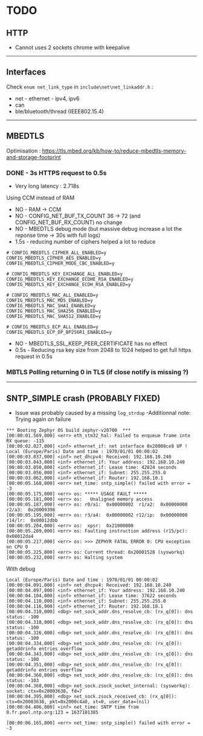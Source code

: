 # TODO

## HTTP
- Cannot uses 2 sockets chrome with keepalive

---

## Interfaces

Check `enum net_link_type` in `include\net\net_linkaddr.h` :

- net - ethernet - ipv4, ipv6
- can
- ble/bluetooth/thread (IEEE802.15.4)

---

## MBEDTLS

Optimisation : https://tls.mbed.org/kb/how-to/reduce-mbedtls-memory-and-storage-footprint

### DONE - 3s HTTPS request to 0.5s

- Very long latency : 2.718s

Using CCM instead of RAM
- NO - RAM -> CCM
- NO - CONFIG_NET_BUF_TX_COUNT 36 -> 72 (and CONFIG_NET_BUF_RX_COUNT) no change
- NO - MBEDTLS debug mode (but massive debug increase a lot the reponse time -> 30s with full logs)
- 1.5s - reducing number of ciphers helped a lot to reduce 
```
# CONFIG_MBEDTLS_CIPHER_ALL_ENABLED=y
CONFIG_MBEDTLS_CIPHER_AES_ENABLED=y
CONFIG_MBEDTLS_CIPHER_MODE_CBC_ENABLED=y

# CONFIG_MBEDTLS_KEY_EXCHANGE_ALL_ENABLED=y
CONFIG_MBEDTLS_KEY_EXCHANGE_ECDHE_RSA_ENABLED=y
CONFIG_MBEDTLS_KEY_EXCHANGE_ECDH_RSA_ENABLED=y

# CONFIG_MBEDTLS_MAC_ALL_ENABLED=y
CONFIG_MBEDTLS_MAC_MD5_ENABLED=y
CONFIG_MBEDTLS_MAC_SHA1_ENABLED=y
CONFIG_MBEDTLS_MAC_SHA256_ENABLED=y
CONFIG_MBEDTLS_MAC_SHA512_ENABLED=y

# CONFIG_MBEDTLS_ECP_ALL_ENABLED=y
CONFIG_MBEDTLS_ECP_DP_BP256R1_ENABLED=y
```
- NO - MBEDTLS_SSL_KEEP_PEER_CERTIFICATE has no effect
- 0.5s - Reducing rsa key size from 2048 to 1024 helped to get full https request in 0.5s

### MBTLS Polling returning 0 in TLS (if close notify is missing ?)

---

## SNTP_SIMPLE crash (PROBABLY FIXED)

- Issue was probably caused by a missing `log_strdup`
-Additionnal note: Trying again on failure

```
*** Booting Zephyr OS build zephyr-v20700  ***
[00:00:01.569,000] <err> eth_stm32_hal: Failed to enqueue frame into RX queue: -115
[00:00:02.027,000] <inf> ethernet_if: net interface 0x20000ce8 UP !
Local (Europe/Paris) Date and time : 1970/01/01 00:00:02
[00:00:03.037,000] <inf> net_dhcpv4: Received: 192.168.10.240
[00:00:03.043,000] <inf> ethernet_if: Your address: 192.168.10.240
[00:00:03.050,000] <inf> ethernet_if: Lease time: 42824 seconds
[00:00:03.056,000] <inf> ethernet_if: Subnet: 255.255.255.0
[00:00:03.062,000] <inf> ethernet_if: Router: 192.168.10.1
[00:00:05.168,000] <err> net_time: sntp_simple() failed with error = -3
[00:00:05.175,000] <err> os: ***** USAGE FAULT *****
[00:00:05.181,000] <err> os:   Unaligned memory access
[00:00:05.187,000] <err> os: r0/a1:  0x00000002  r1/a2:  0x00000000  r2/a3:  0x20009398
[00:00:05.195,000] <err> os: r3/a4:  0x00000002 r12/ip:  0x00000000 r14/lr:  0x08012dbb
[00:00:05.204,000] <err> os:  xpsr:  0x21000000
[00:00:05.209,000] <err> os: Faulting instruction address (r15/pc): 0x08012da4
[00:00:05.217,000] <err> os: >>> ZEPHYR FATAL ERROR 0: CPU exception on CPU 0
[00:00:05.225,000] <err> os: Current thread: 0x20001528 (sysworkq)
[00:00:05.232,000] <err> os: Halting system
```

With debug
```
Local (Europe/Paris) Date and time : 1970/01/01 00:00:02
[00:00:04.091,000] <inf> net_dhcpv4: Received: 192.168.10.240
[00:00:04.097,000] <inf> ethernet_if: Your address: 192.168.10.240
[00:00:04.104,000] <inf> ethernet_if: Lease time: 37622 seconds
[00:00:04.110,000] <inf> ethernet_if: Subnet: 255.255.255.0
[00:00:04.116,000] <inf> ethernet_if: Router: 192.168.10.1
[00:00:04.310,000] <dbg> net_sock_addr.dns_resolve_cb: (rx_q[0]): dns status: -100
[00:00:04.318,000] <dbg> net_sock_addr.dns_resolve_cb: (rx_q[0]): dns status: -100
[00:00:04.326,000] <dbg> net_sock_addr.dns_resolve_cb: (rx_q[0]): dns status: -100
[00:00:04.334,000] <dbg> net_sock_addr.dns_resolve_cb: (rx_q[0]): getaddrinfo entries overflow
[00:00:04.343,000] <dbg> net_sock_addr.dns_resolve_cb: (rx_q[0]): dns status: -100
[00:00:04.351,000] <dbg> net_sock_addr.dns_resolve_cb: (rx_q[0]): getaddrinfo entries overflow
[00:00:04.360,000] <dbg> net_sock_addr.dns_resolve_cb: (rx_q[0]): dns status: -103
[00:00:04.368,000] <dbg> net_sock.zsock_socket_internal: (sysworkq): socket: ctx=0x20003638, fd=7
[00:00:04.395,000] <dbg> net_sock.zsock_received_cb: (rx_q[0]): ctx=0x20003638, pkt=0x2000c4a0, st=0, user_data=(nil)
[00:00:04.406,000] <inf> net_time: SNTP time from 0.fr.pool.ntp.org:123 = 1637101385

```

```
[00:00:06.165,000] <err> net_time: sntp_simple() failed with error = -3
```